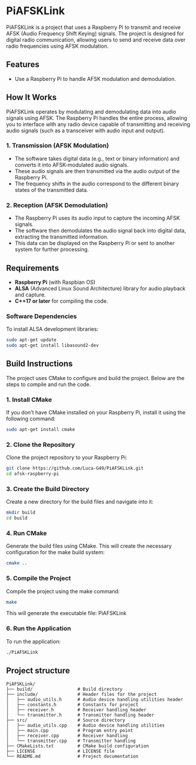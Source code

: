 # PiAFSKLink

PiAFSKLink is a project that uses a Raspberry Pi to transmit and receive AFSK (Audio Frequency Shift Keying) signals. The project is designed for digital radio communication, allowing users to send and receive data over radio frequencies using AFSK modulation.

## Features

- Use a Raspberry Pi to handle AFSK modulation and demodulation.

## How It Works

PiAFSKLink operates by modulating and demodulating data into audio signals using AFSK. The Raspberry Pi handles the entire process, allowing you to interface with any radio device capable of transmitting and receiving audio signals (such as a transceiver with audio input and output).

### 1. **Transmission (AFSK Modulation)**

- The software takes digital data (e.g., text or binary information) and converts it into AFSK-modulated audio signals.
- These audio signals are then transmitted via the audio output of the Raspberry Pi.
- The frequency shifts in the audio correspond to the different binary states of the transmitted data.

### 2. **Reception (AFSK Demodulation)**

- The Raspberry Pi uses its audio input to capture the incoming AFSK signals.
- The software then demodulates the audio signal back into digital data, extracting the transmitted information.
- This data can be displayed on the Raspberry Pi or sent to another system for further processing.

## Requirements

- **Raspberry Pi** (with Raspbian OS)
- **ALSA** (Advanced Linux Sound Architecture) library for audio playback and capture.
- **C++17 or later** for compiling the code.

### Software Dependencies

To install ALSA development libraries:

```bash
sudo apt-get update
sudo apt-get install libasound2-dev
```

## Build Instructions

The project uses CMake to configure and build the project. Below are the steps to compile and run the code.

### 1. **Install CMake**

If you don't have CMake installed on your Raspberry Pi, install it using the following command:

```bash
sudo apt-get install cmake
```

### 2. **Clone the Repository**

Clone the project repository to your Raspberry Pi:

```bash
git clone https://github.com/Luca-G49/PiAFSKLink.git
cd afsk-raspberry-pi
```

### 3. **Create the Build Directory**

Create a new directory for the build files and navigate into it:

```bash
mkdir build
cd build
```

### 4. **Run CMake**

Generate the build files using CMake. This will create the necessary configuration for the make build system:

```bash
cmake ..
```

### 5. **Compile the Project**

Compile the project using the make command:

```bash
make
```
This will generate the executable file: PiAFSKLink

### 6. **Run the Application**

To run the application:

```bash
./PiAFSKLink
```

## Project structure
```
PiAFSKLink/
├── build/                 # Build directory
├── include/               # Header files for the project
│   ├── audio_utils.h      # Audio device handling utilities header
│   ├── constants.h        # Constants for project
│   ├── receiver.h         # Receiver handling header
│   └── transmitter.h      # Transmitter handling header
├── src/                   # Source directory
│   ├── audio_utils.cpp    # Audio device handling utilities
│   ├── main.cpp           # Program entry point
│   ├── receiver.cpp       # Receiver handling
│   └── transmitter.cpp    # Transmitter handling
├── CMakeLists.txt         # CMake build configuration
├── LICENSE                # LICENSE file
└── README.md              # Project documentation
```